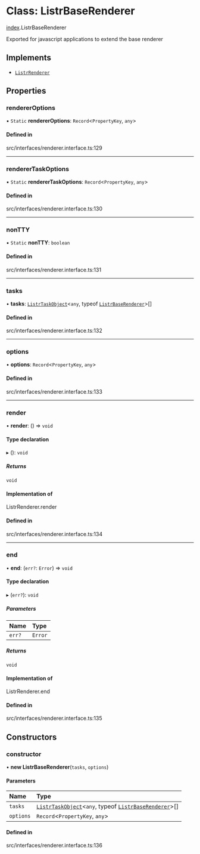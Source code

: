 # Class: ListrBaseRenderer

[index](../modules/index.md).ListrBaseRenderer

Exported for javascript applications to extend the base renderer

## Implements

- [`ListrRenderer`](index.ListrRenderer.md)

## Properties

### rendererOptions

▪ `Static` **rendererOptions**: `Record`<`PropertyKey`, `any`\>

#### Defined in

src/interfaces/renderer.interface.ts:129

___

### rendererTaskOptions

▪ `Static` **rendererTaskOptions**: `Record`<`PropertyKey`, `any`\>

#### Defined in

src/interfaces/renderer.interface.ts:130

___

### nonTTY

▪ `Static` **nonTTY**: `boolean`

#### Defined in

src/interfaces/renderer.interface.ts:131

___

### tasks

• **tasks**: [`ListrTaskObject`](index.ListrTaskObject.md)<`any`, typeof [`ListrBaseRenderer`](index.ListrBaseRenderer.md)\>[]

#### Defined in

src/interfaces/renderer.interface.ts:132

___

### options

• **options**: `Record`<`PropertyKey`, `any`\>

#### Defined in

src/interfaces/renderer.interface.ts:133

___

### render

• **render**: () => `void`

#### Type declaration

▸ (): `void`

##### Returns

`void`

#### Implementation of

ListrRenderer.render

#### Defined in

src/interfaces/renderer.interface.ts:134

___

### end

• **end**: (`err?`: `Error`) => `void`

#### Type declaration

▸ (`err?`): `void`

##### Parameters

| Name | Type |
| :------ | :------ |
| `err?` | `Error` |

##### Returns

`void`

#### Implementation of

ListrRenderer.end

#### Defined in

src/interfaces/renderer.interface.ts:135

## Constructors

### constructor

• **new ListrBaseRenderer**(`tasks`, `options`)

#### Parameters

| Name | Type |
| :------ | :------ |
| `tasks` | [`ListrTaskObject`](index.ListrTaskObject.md)<`any`, typeof [`ListrBaseRenderer`](index.ListrBaseRenderer.md)\>[] |
| `options` | `Record`<`PropertyKey`, `any`\> |

#### Defined in

src/interfaces/renderer.interface.ts:136
